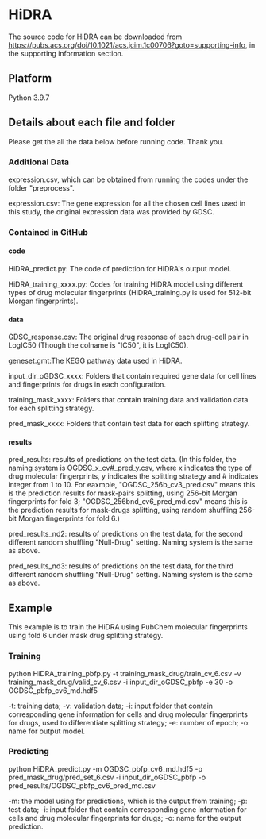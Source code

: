 # HiDRA

The source code for HiDRA can be downloaded from <https://pubs.acs.org/doi/10.1021/acs.jcim.1c00706?goto=supporting-info>, in the supporting information section.

## Platform

Python 3.9.7

## Details about each file and folder

Please get the all the data below before running code. Thank you. 

### Additional Data 

expression.csv, which can be obtained from running the codes under the folder "preprocess".

expression.csv: The gene expression for all the chosen cell lines used in this study, the original expression data was provided by GDSC.

### Contained in GitHub

#### code

HiDRA_predict.py: The code of prediction for HiDRA's output model.

HiDRA_training_xxxx.py: Codes for training HiDRA model using different types of drug molecular fingerprints (HiDRA_training.py is used for 512-bit Morgan fingerprints).

#### data

GDSC_response.csv: The original drug response of each drug-cell pair in LogIC50 (Though the colname is "IC50", it is LogIC50).

geneset.gmt:The KEGG pathway data used in HiDRA.

input_dir_oGDSC_xxxx: Folders that contain required gene data for cell lines and fingerprints for drugs in each configuration.

training_mask_xxxx: Folders that contain training data and validation data for each splitting strategy.

pred_mask_xxxx: Folders that contain test data for each splitting strategy.

#### results

pred_results: results of predictions on the test data. (In this folder, the naming system is OGDSC_x\_cv#\_pred_y.csv, where x indicates the type of drug molecular fingerprints, y indicates the splitting strategy and \# indicates integer from 1 to 10. For eaxmple, "OGDSC_256b_cv3_pred.csv" means this is the prediction results for mask-pairs splitting, using 256-bit Morgan fingerprints for fold 3; "OGDSC_256bnd_cv6_pred_md.csv" means this is the prediction results for mask-drugs splitting, using random shuffling 256-bit Morgan fingerprints for fold 6.)

pred_results_nd2: results of predictions on the test data, for the second different random shuffling "Null-Drug" setting. Naming system is the same as above.

pred_results_nd3: results of predictions on the test data, for the third different random shuffling "Null-Drug" setting. Naming system is the same as above.

## Example

This example is to train the HiDRA using PubChem molecular fingerprints using fold 6 under mask drug splitting strategy.

### Training

python HiDRA_training_pbfp.py -t training_mask_drug/train_cv_6.csv -v training_mask_drug/valid_cv_6.csv -i input_dir_oGDSC_pbfp -e 30 -o OGDSC_pbfp_cv6_md.hdf5

-t: training data; -v: validation data; -i: input folder that contain corresponding gene information for cells and drug molecular fingerprints for drugs, used to differentiate splitting strategy; -e: number of epoch; -o: name for output model.

### Predicting

python HiDRA_predict.py -m OGDSC_pbfp_cv6_md.hdf5 -p pred_mask_drug/pred_set_6.csv -i input_dir_oGDSC_pbfp -o pred_results/OGDSC_pbfp_cv6_pred_md.csv

-m: the model using for predictions, which is the output from training; -p: test data; -i: input folder that contain corresponding gene information for cells and drug molecular fingerprints for drugs; -o: name for the output prediction.
